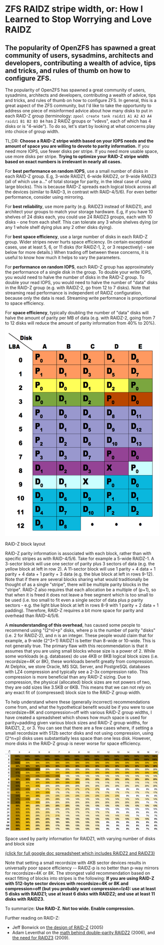 # ZFS RAIDZ stripe width, or: How I Learned to Stop Worrying and Love RAIDZ

## The popularity of OpenZFS has spawned a great community of users, sysadmins, architects and developers, contributing a wealth of advice, tips and tricks, and rules of thumb on how to configure ZFS.

The popularity of OpenZFS has spawned a great community of users, sysadmins, architects and developers, contributing a wealth of advice, tips and tricks, and rules of thumb on how to configure ZFS. In general, this is a great aspect of the ZFS community, but I'd like to take the opportunity to address one piece of misinformed advice about how many disks to put in each RAID-Z group (terminology: `zpool create tank raidz1 A1 A2 A3 A4 raidz1 B1 B2 B3 B4` has 2 RAIDZ groups or "vdevs", each of which has 4 disks or is "4-wide"). To do so, let's start by looking at what concerns play into choice of group width.

TL;DR: **Choose a RAID-Z stripe width based on your IOPS needs and the amount of space you are willing to devote to parity information.** If you need more IOPS, use fewer disks per stripe. If you need more usable space, use more disks per stripe. **Trying to optimize your RAID-Z stripe width based on exact numbers is irrelevant in nearly all cases.**

For **best performance on random IOPS**, use a small number of disks in each RAID-Z group. E.g, 3-wide RAIDZ1, 6-wide RAIDZ2, or 9-wide RAIDZ3 (all of which use a..." of total storage for parity, in the ideal case of using large blocks). This is because RAID-Z spreads each logical block across all the devices (similar to RAID-3, in contrast with RAID-4/5/6). For even better performance, consider using mirroring.

For **best reliability**, use more parity (e.g. RAIDZ3 instead of RAIDZ1), and architect your groups to match your storage hardware. E.g, if you have 10 shelves of 24 disks each, you could use 24 RAIDZ3 groups, each with 10 disks - one from each shelf. This can tolerate any 3 whole shelves dying (or any 1 whole shelf dying plus any 2 other disks dying).

For **best space efficiency**, use a large number of disks in each RAID-Z group.  Wider stripes never hurts space efficiency. (In certain exceptional cases, use at least 5, 6, or 11 disks (for RAIDZ-1, 2, or 3 respectively) - see below for more details.) When trading off between these concerns, it is useful to know how much it helps to vary the parameters.

For **performance on random IOPS**, each RAID-Z group has approximately the performance of a single disk in the group. To double your write IOPS, you would need to halve the number of disks in the RAID-Z group. To double your read IOPS, you would need to halve the number of "data" disks in the RAID-Z group (e.g. with RAIDZ-2, go from 12 to 7 disks). Note that streaming read performance is independent of RAIDZ configuration, because only the data is read. Streaming write performance is proportional to space efficiency.

For **space efficiency**, typically doubling the number of "data" disks will halve the amount of parity per MB of data (e.g. with RAIDZ-2, going from 7 to 12 disks will reduce the amount of parity information from 40% to 20%).

![RAIDZ block layout](raidz-block.png)

RAID-Z block layout

RAID-Z parity information is associated with each block, rather than with specific stripes as with RAID-4/5/6. Take for example a 5-wide RAIDZ-1. A 3-sector block will use one sector of parity plus 3 sectors of data  (e.g. the yellow block at left in row 2). A 11-sector block will use 1 parity + 4 data + 1 parity + 4 data + 1 parity + 3 data (e.g. the blue block at left in rows 9-12). Note that if there are several blocks sharing what would traditionally be thought of as a single "stripe", there will be multiple parity blocks in the "stripe". RAID-Z also requires that each allocation be a multiple of (p+1), so that when it is freed it does not leave a free segment which is too small to be used (i.e. too small to fit even a single sector of data plus p parity sectors - e.g. the light blue block at left in rows 8-9 with 1 parity + 2 data + 1 padding). Therefore, RAID-Z requires a bit more space for parity and overhead than RAID-4/5/6.

A **misunderstanding of this overhead**, has caused some people to recommend using "(2^n)+p" disks, where p is the number of parity "disks" (i.e. 2 for RAIDZ-2), and n is an integer. These people would claim that for example, a 9-wide (2^3+1) RAIDZ1 is better than 8-wide or 10-wide. This is not generally true. The primary flaw with this recommendation is that it assumes that you are using small blocks whose size is a power of 2. While some workloads (e.g. databases) do use 4KB or 8KB logical block sizes (i.e. recordsize=4K or 8K), these workloads benefit greatly from compression. At Delphix, we store Oracle, MS SQL Server, and PostgreSQL databases with LZ4 compression and typically see a 2-3x compression ratio. This compression is more beneficial than any RAID-Z sizing. Due to compression, the physical (allocated) block sizes are not powers of two, they are odd sizes like 3.5KB or 6KB. This means that we can not rely on any exact fit of (compressed) block size to the RAID-Z group width.

To help understand where these (generally incorrect) recommendations come from, and what the hypothetical benefit would be if you were to use recordsize=8K and compression=off with various RAID-Z group widths, I have created a spreadsheet which shows how much space is used for parity+padding given various block sizes and RAID-Z group widths, for RAIDZ1, 2, or 3. You can see that there are a few cases where, if setting a small recordsize with 512b sector disks and not using compression, using (2^n+p) disks uses substantially less space than one less disk. However, more disks in the RAID-Z group is never worse for space efficiency.

![spreadsheet](raidz-spreadsheet.png)

Space used by parity information for RAIDZ1, with varying number of disks and block size

[(click for full google doc spreadsheet which includes RAIDZ2 and RAIDZ3)](https://docs.google.com/a/delphix.com/spreadsheets/d/1tf4qx1aMJp8Lo_R6gpT689wTjHv6CGVElrPqTA0w_ZY/edit?pli=1#gid=2126998674)

Note that setting a small recordsize with 4KB sector devices results in universally poor space efficiency -- RAIDZ-p is no better than p-way mirrors for recordsize=4K or 8K. The strongest valid recommendation based on exact fitting of blocks into stripes is the following: **If you are using RAID-Z with 512-byte sector devices with recordsize=4K or 8K and compression=off (but you probably want compression=lz4): use at least 5 disks with RAIDZ1; use at least 6 disks with RAIDZ2; and use at least 11 disks with RAIDZ3.**

To summarize: **Use RAID-Z. Not too wide. Enable compression.**

Further reading on RAID-Z:
* Jeff Bonwick on [the design of RAID-Z](https://blogs.oracle.com/bonwick/raid-z) (2005)
* Adam Leventhal on the [math behind double-parity RAIDZ2](http://dtrace.org/blogs/ahl/2006/06/18/double-parity-raid-z/) (2006), and [the need for RAIDZ3](http://dtrace.org/blogs/ahl/2009/12/21/acm_triple_parity_raid/) (2009).


